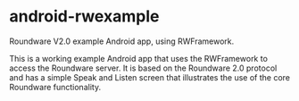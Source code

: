 android-rwexample
=================

Roundware V2.0 example Android app, using RWFramework.

This is a working example Android app that uses the RWFramework to access the Roundware server.
It is based on the Roundware 2.0 protocol and has a simple Speak and Listen screen that illustrates
the use of the core Roundware functionality.
